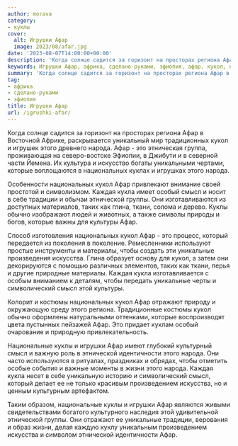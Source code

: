 ```yaml
---
author: morava
category:
- куклы
cover:
  alt: Игрушки Афар
  image: 2023/08/afar.jpg
date: '2023-08-07T14:00:00+00:00'
description: 'Когда солнце садится за горизонт на просторах региона Афар в Восточной Африке, раскрывается уникальный мир традиционных кукол и игрушек этого древнего...'
keywords: Игрушки Афар, африка, сделано-руками, эфиопия, афар, кукол, народа, национальных, смысл, этнической, это, которые, каждая, кукла, куклы, уникальные, искусства, региона, особый
summary: 'Когда солнце садится за горизонт на просторах региона Афар в Восточной Африке, раскрывается уникальный мир традиционных кукол и игрушек этого древнего...'
tag:
- африка
- сделано-руками
- эфиопия
title: Игрушки Афар
url: /igrushki-afar/
---
```


Когда солнце садится за горизонт на просторах региона Афар в Восточной Африке, раскрывается уникальный мир традиционных кукол и игрушек этого древнего народа. Афар \- это этническая группа, проживающая на северо-востоке Эфиопии, в Джибути и в северной части Йемена. Их культура и искусство богаты уникальными чертами, которые воплощаются в национальных куклах и игрушках этого народа.

Особенности национальных кукол Афар привлекают внимание своей простотой и символизмом. Каждая кукла имеет особый смысл и носит в себе традиции и обычаи этнической группы. Они изготавливаются из доступных материалов, таких как глина, ткани, солома и дерево. Куклы обычно изображают людей и животных, а также символы природы и богов, которые важны для культуры Афар.

Способ изготовления национальных кукол Афар \- это процесс, который передается из поколения в поколение. Ремесленники используют простые инструменты и материалы, чтобы создать эти уникальные произведения искусства. Глина образует основу для кукол, а затем они декорируются с помощью различных элементов, таких как ткани, перья и другие природные материалы. Каждая кукла изготавливается с особым вниманием к деталям, чтобы передать уникальные черты и символический смысл этой культуры.

Колорит и костюмы национальных кукол Афар отражают природу и окружающую среду этого региона. Традиционные костюмы кукол обычно оформлены натуральными оттенками, которые воспроизводят цвета пустынных пейзажей Афар. Это придает куклам особый очарование и природную привлекательность.

Национальные куклы и игрушки Афар имеют глубокий культурный смысл и важную роль в этнической идентичности этого народа. Они часто используются в ритуалах, праздниках и обрядах, чтобы отметить особые события и важные моменты в жизни этого народа. Каждая кукла несет в себе уникальную историю и символический смысл, который делает ее не только красивым произведением искусства, но и ценным культурным артефактом.

Таким образом, национальные куклы и игрушки Афар являются живыми свидетельствами богатого культурного наследия этой удивительной этнической группы. Они отражают ее уникальные традиции, верования и образ жизни, делая каждую куклу уникальным произведением искусства и символом этнической идентичности Афар.